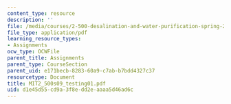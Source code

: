 ```yaml
---
content_type: resource
description: ''
file: /media/courses/2-500-desalination-and-water-purification-spring-2009/d1e45d55cd9a3f8edd2eaaaa5d46ad6c_MIT2_500s09_testing01.pdf
file_type: application/pdf
learning_resource_types:
- Assignments
ocw_type: OCWFile
parent_title: Assignments
parent_type: CourseSection
parent_uid: e171becb-8283-60a9-c7ab-b7bdd4327c37
resourcetype: Document
title: MIT2_500s09_testing01.pdf
uid: d1e45d55-cd9a-3f8e-dd2e-aaaa5d46ad6c
---
```

